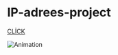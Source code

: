# IP-adrees-project
[CLİCK](https://ozkan4186.github.io/IP-adrees-project/)

![Animation](https://user-images.githubusercontent.com/109352349/193454239-b39ef598-fc18-4b88-9206-4e6e282d78cd.gif)
